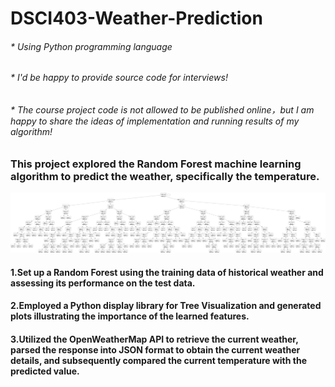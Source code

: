 # DSCI403-Weather-Prediction
###### * Using Python programming language
###### * I'd be happy to provide source code for interviews!
###### * The course project code is not allowed to be published online，but I am happy to share the ideas of implementation and running results of my algorithm!

### This project explored the Random Forest machine learning algorithm to predict the weather, specifically the temperature.
![image](https://github.com/pingzhang1004/DSCI403-Weather-Prediction/blob/main/tree.png)

#### 1.Set up a Random Forest using the training data of historical weather and assessing its performance on the test data.
#### 2.Employed a Python display library for Tree Visualization and generated plots illustrating the importance of the learned features.
#### 3.Utilized the OpenWeatherMap API to retrieve the current weather, parsed the response into JSON format to obtain the current weather details, and subsequently compared the current temperature with the predicted value.
